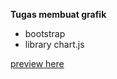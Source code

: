 
<b>Tugas membuat grafik </b>

- bootstrap
- library chart.js

<a href="jovianreynaldo.github.io/GMAT_Grafik"> preview here </a>

